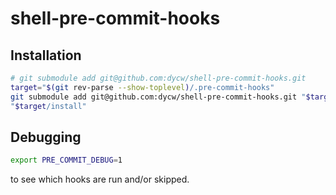 # shell-pre-commit-hooks

## Installation

```bash
# git submodule add git@github.com:dycw/shell-pre-commit-hooks.git
target="$(git rev-parse --show-toplevel)/.pre-commit-hooks"
git submodule add git@github.com:dycw/shell-pre-commit-hooks.git "$target"
"$target/install"
```

## Debugging

```bash
export PRE_COMMIT_DEBUG=1
```



to see which hooks are run and/or skipped.
